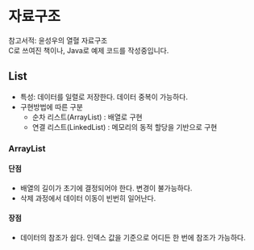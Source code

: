 # 자료구조
참고서적: 윤성우의 열혈 자료구조  
C로 쓰여진 책이나, Java로 예제 코드를 작성중입니다.

## List
- 특성: 데이터를 일렬로 저장한다. 데이터 중복이 가능하다.
- 구현방법에 따른 구분
  - 순차 리스트(ArrayList) : 배열로 구현
  - 연결 리스트(LinkedList) : 메모리의 동적 할당을 기반으로 구현

### ArrayList
#### 단점
- 배열의 길이가 초기에 결정되어야 한다. 변경이 불가능하다.
- 삭제 과정에서 데이터 이동이 빈번히 일어난다.
#### 장점
- 데이터의 참조가 쉽다. 인덱스 값을 기준으로 어디든 한 번에 참조가 가능하다.
